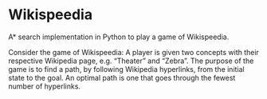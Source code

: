 # Wikispeedia
A* search implementation in Python to play a game of Wikispeedia.

Consider the game of Wikispeedia: A player is given two concepts with their respective Wikipedia page, e.g. “Theater” and “Zebra”. The purpose of the game is to find a path, by following Wikipedia hyperlinks, from the initial state to the goal. An optimal path is one that goes through the fewest number of hyperlinks.
